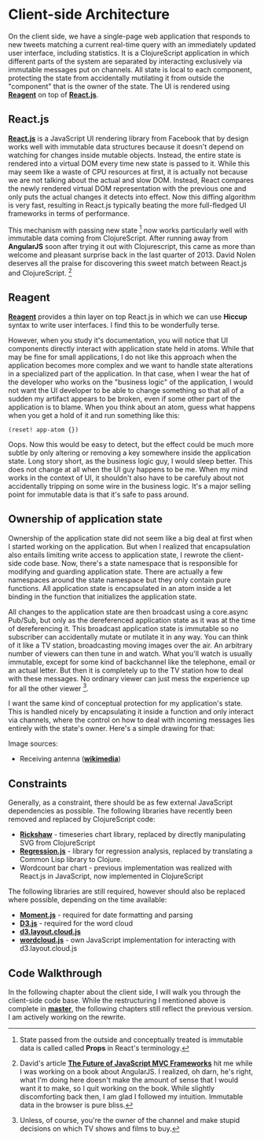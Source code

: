 # Client-side Architecture
On the client side, we have a single-page web application that responds to new tweets matching a current real-time query with an immediately updated user interface, including statistics. It is a ClojureScript application in which different parts of the system are separated by interacting exclusively via immutable messages put on channels. All state is local to each component, protecting the state from accidentally mutilating it from outside the "component" that is the owner of the state. The UI is rendered using **[Reagent](http://reagent-project.github.io)** on top of **[React.js](http://facebook.github.io/react/)**.

## React.js
**[React.js](http://facebook.github.io/react/)** is a JavaScript UI rendering library from Facebook that by design works well with immutable data structures because it doesn't depend on watching for changes inside mutable objects. Instead, the entire state is rendered into a virtual DOM every time new state is passed to it. While this may seem like a waste of CPU resources at first, it is actually not because we are not talking about the actual and slow DOM. Instead, React compares the newly rendered virtual DOM representation with the previous one and only puts the actual changes it detects into effect. Now this diffing algorithm is very fast, resulting in React.js typically beating the more full-fledged UI frameworks in terms of performance.

This mechanism with passing new state [^props] now works particularly well with immutable data coming from ClojureScript. After running away from **AngularJS** soon after trying it out with Clojurescript, this came as more than welcome and pleasant surprise back in the last quarter of 2013. David Nolen deserves all the praise for discovering this sweet match between React.js and ClojureScript. [^nolen-mvc]

[^props]: State passed from the outside and conceptually treated is immutable data is called called **Props** in React's terminology. 

[^nolen-mvc]: David's article **[The Future of JavaScript MVC Frameworks](http://swannodette.github.io/2013/12/17/the-future-of-javascript-mvcs/)** hit me while I was working on a book about AngularJS. I realized, oh darn, he's right, what I'm doing here doesn't make the amount of sense that I would want it to make, so I quit working on the book. While slightly discomforting back then, I am glad I followed my intuition. Immutable data in the browser is pure bliss.

## Reagent
**[Reagent](http://reagent-project.github.io)** provides a thin layer on top React.js in which we can use **Hiccup** syntax to write user interfaces. I find this to be wonderfully terse.

However, when you study it's documentation, you will notice that UI components directly interact with application state held in atoms. While that may be fine for small applications, I do not like this approach when the application becomes more complex and we want to handle state alterations in a specialized part of the application. In that case, when I wear the hat of the developer who works on the "business logic" of the application, I would not want the UI developer to be able to change something so that all of a sudden my artifact appears to be broken, even if some other part of the application is to blame. When you think about an atom, guess what happens when you get a hold of it and run something like this:

~~~
(reset! app-atom {})
~~~

Oops. Now this would be easy to detect, but the effect could be much more subtle by only altering or removing a key somewhere inside the application state. Long story short, as the business logic guy, I would sleep better. This does not change at all when the UI guy happens to be me. When my mind works in the context of UI, it shouldn't also have to be carefuly about not accidentally tripping on some wire in the business logic. It's a major selling point for immutable data is that it's safe to pass around.

## Ownership of application state
Ownership of the application state did not seem like a big deal at first when I started working on the application. But when I realized that encapsulation also entails limiting write access to application state, I rewrote the client-side code base. Now, there's a state namespace that is responsible for modifying and guarding application state. There are actually a few namespaces around the state namespace but they only contain pure functions. All application state is encapsulated in an atom inside a let binding in the function that initializes the application state.

All changes to the application state are then broadcast using a core.async Pub/Sub, but only as the dereferenced application state as it was at the time of dereferencing it. This broadcast application state is immutable so no subscriber can accidentally mutate or mutilate it in any way. You can think of it like a TV station, broadcasting moving images over the air. An arbitrary number of viewers can then tune in and watch. What you'll watch is usually immutable, except for some kind of backchannel like the telephone, email or an actual letter. But then it is completely up to the TV station how to deal with these messages. No ordinary viewer can just mess the experience up for all the other viewer [^tv]. 

I want the same kind of conceptual protection for my application's state. This is handled nicely by encapsulating it inside a function and only interact via channels, where the control on how to deal with incoming messages lies entirely with the state's owner. Here's a simple drawing for that:




Image sources:

* Receiving antenna (**[wikimedia](http://commons.wikimedia.org/wiki/File:Gizmotchy.svg)**)




[^tv]: Unless, of course, you're the owner of the channel and make stupid decisions on which TV shows and films to buy.

## Constraints
Generally, as a constraint, there should be as few external JavaScript dependencies as possible. The following libraries have recently been removed and replaced by ClojureScript code:

* **[Rickshaw](http://code.shutterstock.com/rickshaw/)** - timeseries chart library, replaced by directly manipulating SVG from ClojureScript
* **[Regression.js](https://github.com/Tom-Alexander/regression-js)** - library for regression analysis, replaced by translating a Common Lisp library to Clojure.
* Wordcount bar chart - previous implementation was realized with React.js in JavaScript, now implemented in ClojureScript

The following libraries are still required, however should also be replaced where possible, depending on the time available:

* **[Moment.js](http://momentjs.com)** - required for date formatting and parsing
* **[D3.js](http://d3js.org)** - required for the word cloud
* **[d3.layout.cloud.js](https://github.com/jasondavies/d3-cloud)**
* **[wordcloud.js](https://github.com/matthiasn/BirdWatch/blob/43a9c09493257b9c9b5e9e5644df5f67085feb84/Clojure-Websockets/MainApp/resources/public/js/wordcloud.js)** - own JavaScript implementation for interacting with d3.layout.cloud.js

## Code Walkthrough
In the following chapter about the client side, I will walk you through the client-side code base. While the restructuring I mentioned above is complete in **[master](https://github.com/matthiasn/BirdWatch)**, the following chapters still reflect the previous version. I am actively working on the rewrite.
